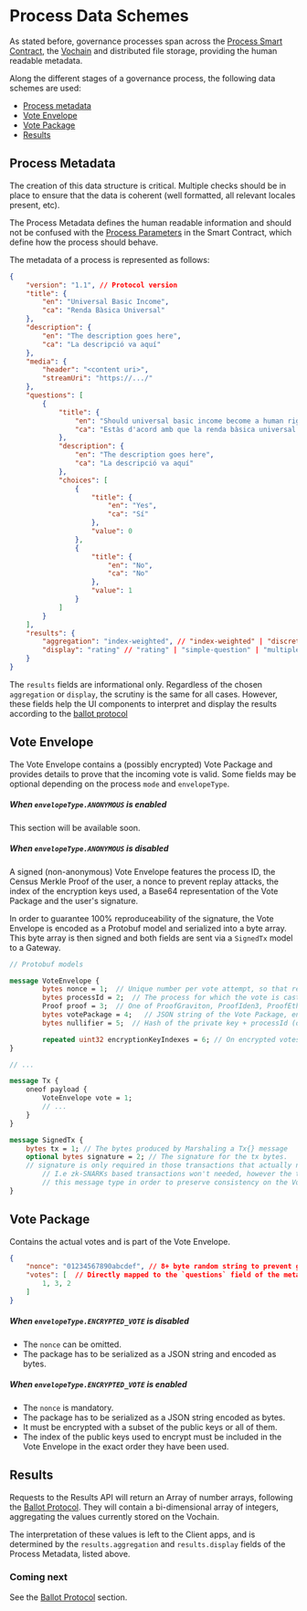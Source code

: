 # Process Data Schemes

As stated before, governance processes span across the [Process Smart Contract](/architecture/smart-contracts/process), the [Vochain](/architecture/services/vochain) and distributed file storage, providing the human readable metadata. 

Along the different stages of a governance process, the following data schemes are used:

- [Process metadata](#process-metadata)
- [Vote Envelope](#vote-envelope)
- [Vote Package](#vote-package)
- [Results](#results)
<!-- - [Support multi-layer vote encryption](#support-multi-layer-vote-encryption) -->

## Process Metadata

The creation of this data structure is critical. Multiple checks should be in place to ensure that the data is coherent (well formatted, all relevant locales present, etc).

The Process Metadata defines the human readable information and should not be confused with the [Process Parameters](/architecture/smart-contracts/process?id=contract-structs) in the Smart Contract, which define how the process should behave.

The metadata of a process is represented as follows:

```json
{
    "version": "1.1", // Protocol version
    "title": {
        "en": "Universal Basic Income",
        "ca": "Renda Bàsica Universal"
    },
    "description": {
        "en": "The description goes here",
        "ca": "La descripció va aquí"
    },
    "media": {
        "header": "<content uri>",
        "streamUri": "https://.../"
    },
    "questions": [
        {
            "title": {
                "en": "Should universal basic income become a human right?",
                "ca": "Estàs d'acord amb que la renda bàsica universal sigui un dret humà?"
            },
            "description": {
                "en": "The description goes here",
                "ca": "La descripció va aquí"
            },
            "choices": [
                {
                    "title": {
                        "en": "Yes",
                        "ca": "Sí"
                    },
                    "value": 0
                },
                {
                    "title": {
                        "en": "No",
                        "ca": "No"
                    },
                    "value": 1
                }
            ]
        }
    ],
    "results": {
        "aggregation": "index-weighted", // "index-weighted" | "discrete-counting",
        "display": "rating" // "rating" | "simple-question" | "multiple-choice" | "linear-weighted" | "quadratic-voting" | "multiple-question" | "raw"
    }
}
```

The `results` fields are informational only. Regardless of the chosen `aggregation` or `display`, the scrutiny is the same for all cases. However, these fields help the UI components to interpret and display the results according to the [ballot protocol](/architecture/data-schemes/ballot-protocol)

## Vote Envelope

The Vote Envelope contains a (possibly encrypted) Vote Package and provides details to prove that the incoming vote is valid. Some fields may be optional depending on the process `mode` and `envelopeType`.

##### When `envelopeType.ANONYMOUS` is enabled

This section will be available soon.

<!--
An anonymous Vote Envelope features the proccess ID, the ZK Proof, a nonce to prevent replay attacks, the user's nullifier for the vote, the index of the encryption keys used and a base64 representation of the Vote Package.

```json
{
    "processId": "0x1234567890...",  // The process for which the vote is casted
    "proof": "0x1234...",  // ZK Proof
    "nonce": "1234567890",  // Unique number per vote attempt, so that replay attacks can't reuse this payload
    "nullifier": "0x1234...",   // Hash of the private key + processId
    "encryptionKeyIndexes": [0, 1, 2, 3, 4],  // (optional) On encrypted votes, contains the (sorted) indexes of the keys used to encrypt
    "votePackage": "base64-vote-package"  // base64(jsonString) or base64( encrypt(jsonString) )
}
```

The `nullifier` uniquely identifies the vote in the blockchain and it is computed as follows: 

`nullifier = keccak256(bytes(hex(addr(signature))) + bytes(hex(processId)))`

-->

##### When `envelopeType.ANONYMOUS` is disabled

A signed (non-anonymous) Vote Envelope features the process ID, the Census Merkle Proof of the user, a nonce to prevent replay attacks, the index of the encryption keys used, a Base64 representation of the Vote Package and the user's signature.

In order to guarantee 100% reproduceability of the signature, the Vote Envelope is encoded as a Protobuf model and serialized into a byte array. This byte array is then signed and both fields are sent via a `SignedTx` model to a Gateway. 

```proto
// Protobuf models

message VoteEnvelope {
        bytes nonce = 1;  // Unique number per vote attempt, so that replay attacks can't reuse this payload
        bytes processId = 2;  // The process for which the vote is cast
        Proof proof = 3;  // One of ProofGraviton, ProofIden3, ProofEthereumStorage, ProofEthereumAccount, or ProofCA
        bytes votePackage = 4;   // JSON string of the Vote Package, encoded as bytes. It may be encrypted.
        bytes nullifier = 5;  // Hash of the private key + processId (optional, depending on the type)

        repeated uint32 encryptionKeyIndexes = 6; // On encrypted votes, contains the (sorted) indexes of the keys used to encrypt
}

// ...

message Tx {
	oneof payload {
		VoteEnvelope vote = 1;
		// ...
	}
}

message SignedTx {
	bytes tx = 1; // The bytes produced by Marshaling a Tx{} message
	optional bytes signature = 2; // The signature for the tx bytes. 
	// signature is only required in those transactions that actually need a signature.
        // I.e zk-SNARKs based transactions won't needed, however the transaction should use
        // this message type in order to preserve consistency on the Vochain
}

```

## Vote Package

Contains the actual votes and is part of the Vote Envelope.

```json
{
    "nonce": "01234567890abcdef", // 8+ byte random string to prevent guessing the encrypted payload before the reveal key is released
    "votes": [  // Directly mapped to the `questions` field of the metadata
        1, 3, 2
    ]
}
```

##### When `envelopeType.ENCRYPTED_VOTE` is disabled
- The `nonce` can be omitted.
- The package has to be serialized as a JSON string and encoded as bytes.

##### When `envelopeType.ENCRYPTED_VOTE` is enabled
- The `nonce` is mandatory.
- The package has to be serialized as a JSON string encoded as bytes.
- It must be encrypted with a subset of the public keys or all of them.
- The index of the public keys used to encrypt must be included in the Vote Envelope in the exact order they have been used.

## Results

Requests to the Results API will return an Array of number arrays, following the [Ballot Protocol](/architecture/data-schemes/ballot-protocol). They will contain a bi-dimensional array of integers, aggregating the values currently stored on the Vochain.

The interpretation of these values is left to the Client apps, and is determined by the `results.aggregation` and `results.display` fields of the Process Metadata, listed above.

### Coming next

See the [Ballot Protocol](/architecture/data-schemes/ballot-protocol) section.
